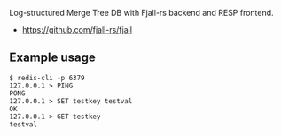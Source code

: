 Log-structured Merge Tree DB with Fjall-rs backend and RESP frontend.
- https://github.com/fjall-rs/fjall

## Example usage
```
$ redis-cli -p 6379
127.0.0.1 > PING
PONG
127.0.0.1 > SET testkey testval
OK
127.0.0.1 > GET testkey
testval
```
